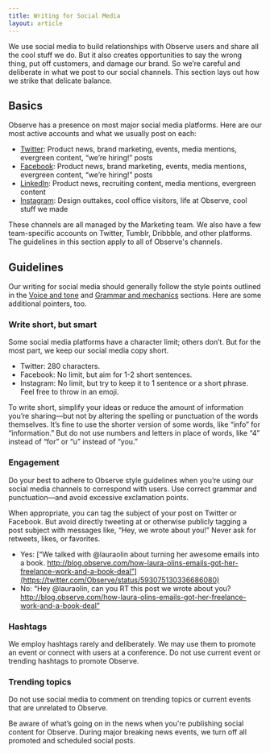 ```yaml
---
title: Writing for Social Media
layout: article
---
```


We use social media to build relationships with Observe users and share all the cool stuff we do. But it also creates opportunities to say the wrong thing, put off customers, and damage our brand. So we’re careful and deliberate in what we post to our social channels. This section lays out how we strike that delicate balance.

## Basics

Observe has a presence on most major social media platforms. Here are our most active accounts and what we usually post on each:

- [Twitter](http://twitter.com/observe): Product news, brand marketing, events, media mentions, evergreen content, “we’re hiring!” posts
- [Facebook](http://facebook.com/observe): Product news, brand marketing, events, media mentions, evergreen content,  “we’re hiring!” posts
- [LinkedIn](http://linkedin.com/company/observe): Product news, recruiting content, media mentions, evergreen content
- [Instagram](http://instagram.com/observe): Design outtakes, cool office visitors, life at Observe, cool stuff we made

These channels are all managed by the Marketing team. We also have a few team-specific accounts on Twitter, Tumblr, Dribbble, and other platforms. The guidelines in this section apply to all of Observe's channels.

## Guidelines

Our writing for social media should generally follow the style points outlined in the [Voice and tone](/02-voice-and-tone.html.md) and [Grammar and mechanics](/04-grammar-and-mechanics.html.md) sections. Here are some additional pointers, too.

### Write short, but smart

Some social media platforms have a character limit; others don’t. But for the most part, we keep our social media copy short.

- Twitter: 280 characters.
- Facebook: No limit, but aim for 1-2 short sentences.
- Instagram: No limit, but try to keep it to 1 sentence or a short phrase. Feel free to throw in an emoji.

To write short, simplify your ideas or reduce the amount of information you’re sharing—but not by altering the spelling or punctuation of the words themselves. It’s fine to use the shorter version of some words, like “info” for “information.” But do not use numbers and letters in place of words, like “4” instead of “for” or “u” instead of “you.”

### Engagement

Do your best to adhere to Observe style guidelines when you’re using our social media channels to correspond with users. Use correct grammar and punctuation—and avoid excessive exclamation points.

When appropriate, you can tag the subject of your post on Twitter or Facebook. But avoid directly tweeting at or otherwise publicly tagging a post subject with messages like, “Hey, we wrote about you!” Never ask for retweets, likes, or favorites.

- Yes: [“We talked with @lauraolin about turning her awesome emails into a book. http://blog.observe.com/how-laura-olins-emails-got-her-freelance-work-and-a-book-deal”](https://twitter.com/Observe/status/593075130336686080)
- No: “Hey @lauraolin, can you RT this post we wrote about you? http://blog.observe.com/how-laura-olins-emails-got-her-freelance-work-and-a-book-deal”

### Hashtags

We employ hashtags rarely and deliberately. We may use them to promote an event or connect with users at a conference. Do not use current event or trending hashtags to promote Observe.

### Trending topics

Do not use social media to comment on trending topics or current events that are unrelated to Observe.

Be aware of what’s going on in the news when you're publishing social content for Observe. During major breaking news events, we turn off all promoted and scheduled social posts.
